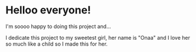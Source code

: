 # Helloo everyone!
I'm soooo happy to doing this project and...

I dedicate this project to my sweetest girl, her name is "Onaa" and I love her so much like a child so I made this for her.
